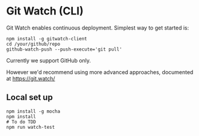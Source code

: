 # Git Watch (CLI)

Git Watch enables continuous deployment. Simplest way to get started is:

    npm install -g gitwatch-client
    cd /your/github/repo
    github-watch-push --push-execute='git pull'

Currently we support GitHub only.

However we'd recommend using more advanced approaches, documented at <https://git.watch/>

## Local set up

    npm install -g mocha
    npm install
    # To do TDD
    npm run watch-test      
    

